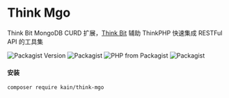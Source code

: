 Think Mgo
=======

Think Bit MongoDB CURD 扩展，[Think Bit](https://think-bit.kainonly.com) 辅助 ThinkPHP 快速集成 RESTFul API 的工具集

![Packagist Version](https://img.shields.io/packagist/v/kain/think-mgo.svg?style=flat-square)
![Packagist](https://img.shields.io/packagist/dt/kain/think-mgo.svg?color=blue&style=flat-square)
![PHP from Packagist](https://img.shields.io/packagist/php-v/kain/think-mgo.svg?color=blue&style=flat-square)
![Packagist](https://img.shields.io/packagist/l/kain/think-mgo.svg?color=blue&style=flat-square)

#### 安装

```shell
composer require kain/think-mgo
```
